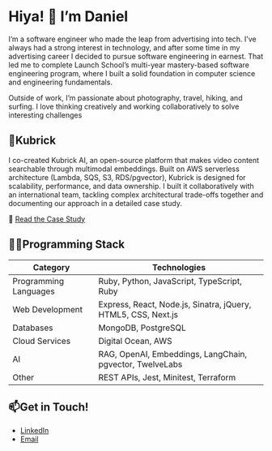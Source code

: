 # Hiya! 👋 I’m Daniel

I’m a software engineer who made the leap from advertising into tech. I’ve always had a strong interest in technology, and after some time in my advertising career I decided to pursue software engineering in earnest. That led me to complete Launch School’s multi-year mastery-based software engineering program, where I built a solid foundation in computer science and engineering fundamentals.

Outside of work, I’m passionate about photography, travel, hiking, and surfing. I love thinking creatively and working collaboratively to solve interesting challenges

## 🚀Kubrick

I co-created Kubrick AI, an open-source platform that makes video content searchable through multimodal embeddings. Built on AWS serverless architecture (Lambda, SQS, S3, RDS/pgvector), Kubrick is designed for scalability, performance, and data ownership. I built it collaboratively with an international team, tackling complex architectural trade-offs together and documenting our approach in a detailed case study.

👀 [Read the Case Study](https://kubrick-ai.com/case-study/intro/) 

## **🧑‍💻Programming Stack**

| **Category** | **Technologies** |
| --- | --- |
| Programming Languages | Ruby, Python, JavaScript, TypeScript, Ruby |
| Web Development | Express, React, Node.js, Sinatra, jQuery, HTML5, CSS, Next.js |
| Databases | MongoDB, PostgreSQL |
| Cloud Services | Digital Ocean, AWS |
| AI | RAG, OpenAI, Embeddings, LangChain, pgvector, TwelveLabs |
| Other | REST APIs, Jest, Minitest, Terraform |

## 📫Get in Touch!

- [LinkedIn](https://www.linkedin.com/in/daniel-singer-aus/)
- [Email](Mailto:dansinger@pm.me)
